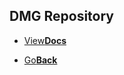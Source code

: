 ## DMG Repository

<onebutton>
<ul>
            <li><a href="./documentation/">View<strong>Docs</strong></a></li>
			</ul>
<ul>
            <li><a href="../">Go<strong>Back</strong></a></li>
          </ul>
</onebutton>
